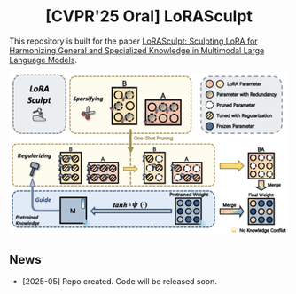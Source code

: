 <h1 align="center">
  [CVPR'25 Oral] LoRASculpt <br>
</h1>

This repository is built for the paper [LoRASculpt: Sculpting LoRA for Harmonizing General and Specialized Knowledge in Multimodal Large Language Models](https://arxiv.org/abs/2503.16843).

<div align="center">
<img alt="method" src="images/LoRASculpt.png">
</div>


## News
* [2025-05] Repo created. Code will be released soon.

